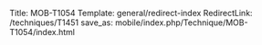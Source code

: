Title: MOB-T1054
Template: general/redirect-index
RedirectLink: /techniques/T1451
save_as: mobile/index.php/Technique/MOB-T1054/index.html